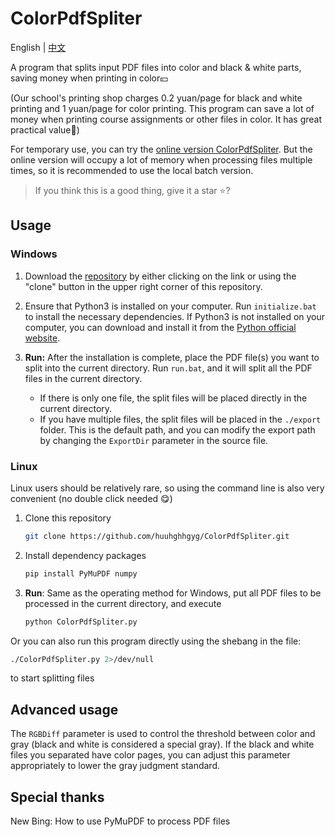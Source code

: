 # ColorPdfSpliter

English | [中文](README.md)

A program that splits input PDF files into color and black & white parts, saving money when printing in color💴

(Our school's printing shop charges 0.2 yuan/page for black and white printing and 1 yuan/page for color printing. This program can save a lot of money when printing course assignments or other files in color. It has great practical value🤑)

For temporary use, you can try the [online version ColorPdfSpliter](https://colorpdfspliter.pages.dev). But the online version will occupy a lot of memory when processing files multiple times, so it is recommended to use the local batch version.

> If you think this is a good thing, give it a star ⭐?

## Usage
### Windows
1. Download the [repository](https://github.com/huuhghhgyg/ColorPdfSpliter/archive/refs/heads/main.zip) by either clicking on the link or using the "clone" button in the upper right corner of this repository.
    
2. Ensure that Python3 is installed on your computer. Run `initialize.bat` to install the necessary dependencies. If Python3 is not installed on your computer, you can download and install it from the [Python official website](https://www.python.org/downloads/).
    
3. **Run:** After the installation is complete, place the PDF file(s) you want to split into the current directory. Run `run.bat`, and it will split all the PDF files in the current directory.
    
    * If there is only one file, the split files will be placed directly in the current directory.
    * If you have multiple files, the split files will be placed in the `./export` folder. This is the default path, and you can modify the export path by changing the `ExportDir` parameter in the source file.

### Linux
Linux users should be relatively rare, so using the command line is also very convenient (no double click needed 😋)

1. Clone this repository

    ```Bash
    git clone https://github.com/huuhghhgyg/ColorPdfSpliter.git
    ```

2. Install dependency packages

    ```Bash
    pip install PyMuPDF numpy
    ```

3. **Run**: Same as the operating method for Windows, put all PDF files to be processed in the current directory, and execute

    ```Bash
    python ColorPdfSpliter.py
    ```
Or you can also run this program directly using the shebang in the file:

```Bash
./ColorPdfSpliter.py 2>/dev/null
```
to start splitting files

## Advanced usage
The `RGBDiff` parameter is used to control the threshold between color and gray (black and white is considered a special gray). If the black and white files you separated have color pages, you can adjust this parameter appropriately to lower the gray judgment standard.

## Special thanks
New Bing: How to use PyMuPDF to process PDF files